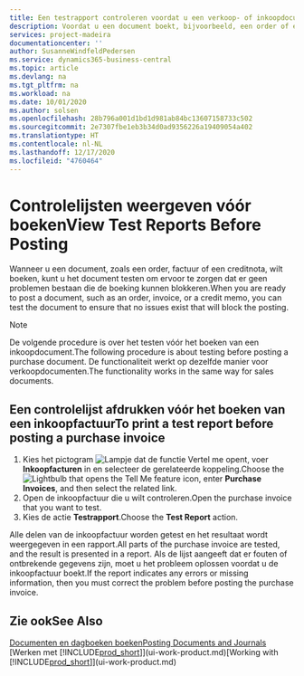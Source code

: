 ```yaml
---
title: Een testrapport controleren voordat u een verkoop- of inkoopdocument boekt | Microsoft Docs
description: Voordat u een document boekt, bijvoorbeeld, een order of een creditnota, kunt u het testen en controleren op fouten die boeking kunnen blokkeren.
services: project-madeira
documentationcenter: ''
author: SusanneWindfeldPedersen
ms.service: dynamics365-business-central
ms.topic: article
ms.devlang: na
ms.tgt_pltfrm: na
ms.workload: na
ms.date: 10/01/2020
ms.author: solsen
ms.openlocfilehash: 28b796a001d1bd1d981ab84bc13607158733c502
ms.sourcegitcommit: 2e7307fbe1eb3b34d0ad9356226a19409054a402
ms.translationtype: HT
ms.contentlocale: nl-NL
ms.lasthandoff: 12/17/2020
ms.locfileid: "4760464"
---
```

# <a name="view-test-reports-before-posting"></a><span data-ttu-id="69e90-103">Controlelijsten weergeven vóór boeken</span><span class="sxs-lookup"><span data-stu-id="69e90-103">View Test Reports Before Posting</span></span>
<span data-ttu-id="69e90-104">Wanneer u een document, zoals een order, factuur of een creditnota, wilt boeken, kunt u het document testen om ervoor te zorgen dat er geen problemen bestaan die de boeking kunnen blokkeren.</span><span class="sxs-lookup"><span data-stu-id="69e90-104">When you are ready to post a document, such as an order, invoice, or a credit memo, you can test the document to ensure that no issues exist that will block the posting.</span></span>

> [!NOTE]  
>   <span data-ttu-id="69e90-105">De volgende procedure is over het testen vóór het boeken van een inkoopdocument.</span><span class="sxs-lookup"><span data-stu-id="69e90-105">The following procedure is about testing before posting a purchase document.</span></span> <span data-ttu-id="69e90-106">De functionaliteit werkt op dezelfde manier voor verkoopdocumenten.</span><span class="sxs-lookup"><span data-stu-id="69e90-106">The functionality works in the same way for sales documents.</span></span>

## <a name="to-print-a-test-report-before-posting-a-purchase-invoice"></a><span data-ttu-id="69e90-107">Een controlelijst afdrukken vóór het boeken van een inkoopfactuur</span><span class="sxs-lookup"><span data-stu-id="69e90-107">To print a test report before posting a purchase invoice</span></span>
1. <span data-ttu-id="69e90-108">Kies het pictogram ![Lampje dat de functie Vertel me opent](media/ui-search/search_small.png "Vertel me wat u wilt doen"), voer **Inkoopfacturen** in en selecteer de gerelateerde koppeling.</span><span class="sxs-lookup"><span data-stu-id="69e90-108">Choose the ![Lightbulb that opens the Tell Me feature](media/ui-search/search_small.png "Tell me what you want to do") icon, enter **Purchase Invoices**, and then select the related link.</span></span>
2. <span data-ttu-id="69e90-109">Open de inkoopfactuur die u wilt controleren.</span><span class="sxs-lookup"><span data-stu-id="69e90-109">Open the purchase invoice that you want to test.</span></span>
3. <span data-ttu-id="69e90-110">Kies de actie **Testrapport**.</span><span class="sxs-lookup"><span data-stu-id="69e90-110">Choose the **Test Report** action.</span></span>  

<span data-ttu-id="69e90-111">Alle delen van de inkoopfactuur worden getest en het resultaat wordt weergegeven in een rapport.</span><span class="sxs-lookup"><span data-stu-id="69e90-111">All parts of the purchase invoice are tested, and the result is presented in a report.</span></span> <span data-ttu-id="69e90-112">Als de lijst aangeeft dat er fouten of ontbrekende gegevens zijn, moet u het probleem oplossen voordat u de inkoopfactuur boekt.</span><span class="sxs-lookup"><span data-stu-id="69e90-112">If the report indicates any errors or missing information, then you must correct the problem before posting the purchase invoice.</span></span>

## <a name="see-also"></a><span data-ttu-id="69e90-113">Zie ook</span><span class="sxs-lookup"><span data-stu-id="69e90-113">See Also</span></span>
[<span data-ttu-id="69e90-114">Documenten en dagboeken boeken</span><span class="sxs-lookup"><span data-stu-id="69e90-114">Posting Documents and Journals</span></span>](ui-post-documents-journals.md)  
<span data-ttu-id="69e90-115">[Werken met [!INCLUDE[prod_short](includes/prod_short.md)]](ui-work-product.md)</span><span class="sxs-lookup"><span data-stu-id="69e90-115">[Working with [!INCLUDE[prod_short](includes/prod_short.md)]](ui-work-product.md)</span></span>
